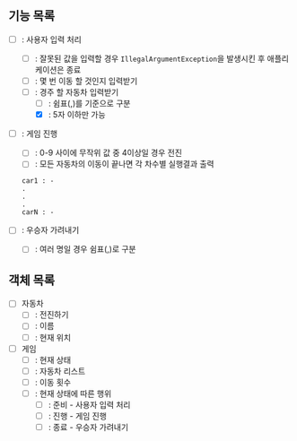 ## 기능 목록

- [ ] : 사용자 입력 처리
  - [ ] : 잘못된 값을 입력할 경우 `IllegalArgumentException`을 발생시킨 후 애플리케이션은 종료
  - [ ] : 몇 번 이동 할 것인지 입력받기 
  - [ ] : 경주 할 자동차 입력받기
    - [ ] : 쉼표(,)를 기준으로 구분
    - [X] : 5자 이하만 가능

- [ ] : 게임 진행 
  - [ ] : 0-9 사이에 무작위 값 중 4이상일 경우 전진
  - [ ] : 모든 자동차의 이동이 끝나면 각 차수별 실행결과 출력

  ``` 
  car1 : -
  .
  .
  .
  carN : -
  ```

- [ ] : 우승자 가려내기
  - [ ] : 여러 명일 경우 쉼표(,)로 구분

## 객체 목록
- [ ] 자동차
  - [ ] : 전진하기
  - [ ] : 이름
  - [ ] : 현재 위치
- [ ] 게임
  - [ ] : 현재 상태
  - [ ] : 자동차 리스트
  - [ ] : 이동 횟수
  - [ ] : 현재 상태에 따른 행위
    - [ ] : 준비 - 사용자 입력 처리
    - [ ] : 진행 - 게임 진행
    - [ ] : 종료 - 우승자 가려내기
